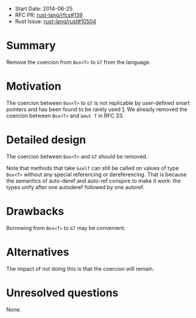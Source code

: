 - Start Date: 2014-06-25
- RFC PR: [rust-lang/rfcs#139](https://github.com/rust-lang/rfcs/pull/139)
- Rust Issue: [rust-lang/rust#10504](https://github.com/rust-lang/rust/issues/10504)

# Summary

Remove the coercion from `Box<T>` to `&T` from the language.

# Motivation

The coercion between `Box<T>` to `&T` is not replicable by user-defined smart pointers and has been found to be rarely used [1]. We already removed the coercion between `Box<T>` and `&mut T` in RFC 33.

# Detailed design

The coercion between `Box<T>` and `&T` should be removed.

Note that methods that take `&self` can still be called on values of type `Box<T>` without any special referencing or dereferencing. That is because the semantics of auto-deref and auto-ref conspire to make it work: the types unify after one autoderef followed by one autoref.

# Drawbacks

Borrowing from `Box<T>` to `&T` may be convenient.

# Alternatives

The impact of not doing this is that the coercion will remain.

# Unresolved questions

None.

[1]: https://github.com/rust-lang/rust/pull/15171
